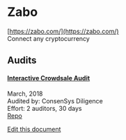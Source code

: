 
# Zabo
  
[https://zabo.com/](https://zabo.com/)<br>
Connect any cryptocurrency


## Audits



#### [Interactive Crowdsale Audit](https://github.com/ConsenSys/Interactive-Crowdsale-Audit)

March, 2018<br>
Audited by: ConsenSys Diligence<br>Effort: 2 auditors, 30 days<br>
[Repo](https://github.com/Modular-Network/ethereum-libraries/tree/master/CrowdsaleLib/IICOLib)
      

  





[Edit this document](https://github.com/ConsenSys/blockchainSecurityDB/blob/master/projects/zabo.json)